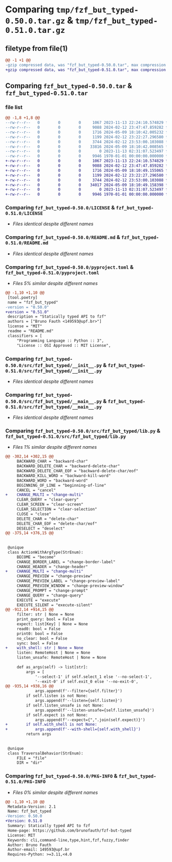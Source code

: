 # Comparing `tmp/fzf_but_typed-0.50.0.tar.gz` & `tmp/fzf_but_typed-0.51.0.tar.gz`

## filetype from file(1)

```diff
@@ -1 +1 @@
-gzip compressed data, was "fzf_but_typed-0.50.0.tar", max compression
+gzip compressed data, was "fzf_but_typed-0.51.0.tar", max compression
```

## Comparing `fzf_but_typed-0.50.0.tar` & `fzf_but_typed-0.51.0.tar`

### file list

```diff
@@ -1,8 +1,8 @@
--rw-r--r--   0        0        0     1067 2023-11-13 22:24:10.574829 fzf_but_typed-0.50.0/LICENSE
--rw-r--r--   0        0        0     9088 2024-02-12 23:47:47.859282 fzf_but_typed-0.50.0/README.md
--rw-r--r--   0        0        0     1716 2024-05-09 18:10:42.005232 fzf_but_typed-0.50.0/pyproject.toml
--rw-r--r--   0        0        0     1199 2024-02-12 23:22:27.296580 fzf_but_typed-0.50.0/src/fzf_but_typed/__init__.py
--rw-r--r--   0        0        0     3744 2024-02-12 23:53:00.103088 fzf_but_typed-0.50.0/src/fzf_but_typed/__main__.py
--rw-r--r--   0        0        0    33816 2024-05-09 18:10:42.008565 fzf_but_typed-0.50.0/src/fzf_but_typed/lib.py
--rw-r--r--   0        0        0        0 2023-11-13 02:31:07.523497 fzf_but_typed-0.50.0/src/fzf_but_typed/py.typed
--rw-r--r--   0        0        0     9946 1970-01-01 00:00:00.000000 fzf_but_typed-0.50.0/PKG-INFO
+-rw-r--r--   0        0        0     1067 2023-11-13 22:24:10.574829 fzf_but_typed-0.51.0/LICENSE
+-rw-r--r--   0        0        0     9088 2024-02-12 23:47:47.859282 fzf_but_typed-0.51.0/README.md
+-rw-r--r--   0        0        0     1716 2024-05-09 18:10:49.155065 fzf_but_typed-0.51.0/pyproject.toml
+-rw-r--r--   0        0        0     1199 2024-02-12 23:22:27.296580 fzf_but_typed-0.51.0/src/fzf_but_typed/__init__.py
+-rw-r--r--   0        0        0     3744 2024-02-12 23:53:00.103088 fzf_but_typed-0.51.0/src/fzf_but_typed/__main__.py
+-rw-r--r--   0        0        0    34017 2024-05-09 18:10:49.158398 fzf_but_typed-0.51.0/src/fzf_but_typed/lib.py
+-rw-r--r--   0        0        0        0 2023-11-13 02:31:07.523497 fzf_but_typed-0.51.0/src/fzf_but_typed/py.typed
+-rw-r--r--   0        0        0     9946 1970-01-01 00:00:00.000000 fzf_but_typed-0.51.0/PKG-INFO
```

### Comparing `fzf_but_typed-0.50.0/LICENSE` & `fzf_but_typed-0.51.0/LICENSE`

 * *Files identical despite different names*

### Comparing `fzf_but_typed-0.50.0/README.md` & `fzf_but_typed-0.51.0/README.md`

 * *Files identical despite different names*

### Comparing `fzf_but_typed-0.50.0/pyproject.toml` & `fzf_but_typed-0.51.0/pyproject.toml`

 * *Files 5% similar despite different names*

```diff
@@ -1,10 +1,10 @@
 [tool.poetry]
 name = "fzf_but_typed"
-version = "0.50.0"
+version = "0.51.0"
 description = "Statically typed API to fzf"
 authors = ["Bruno Fauth <149593@upf.br>"]
 license = "MIT"
 readme = "README.md"
 classifiers = [
     "Programming Language :: Python :: 3",
     "License :: OSI Approved :: MIT License",
```

### Comparing `fzf_but_typed-0.50.0/src/fzf_but_typed/__init__.py` & `fzf_but_typed-0.51.0/src/fzf_but_typed/__init__.py`

 * *Files identical despite different names*

### Comparing `fzf_but_typed-0.50.0/src/fzf_but_typed/__main__.py` & `fzf_but_typed-0.51.0/src/fzf_but_typed/__main__.py`

 * *Files identical despite different names*

### Comparing `fzf_but_typed-0.50.0/src/fzf_but_typed/lib.py` & `fzf_but_typed-0.51.0/src/fzf_but_typed/lib.py`

 * *Files 1% similar despite different names*

```diff
@@ -302,14 +302,15 @@
     BACKWARD_CHAR = "backward-char"
     BACKWARD_DELETE_CHAR = "backward-delete-char"
     BACKWARD_DELETE_CHAR_EOF = "backward-delete-char/eof"
     BACKWARD_KILL_WORD = "backward-kill-word"
     BACKWARD_WORD = "backward-word"
     BEGINNING_OF_LINE = "beginning-of-line"
     CANCEL = "cancel"
+    CHANGE_MULTI = "change-multi"
     CLEAR_QUERY = "clear-query"
     CLEAR_SCREEN = "clear-screen"
     CLEAR_SELECTION = "clear-selection"
     CLOSE = "close"
     DELETE_CHAR = "delete-char"
     DELETE_CHAR_EOF = "delete-char/eof"
     DESELECT = "deselect"
@@ -375,14 +376,15 @@
 
 
 @unique
 class ActionWithArgType(StrEnum):
     BECOME = "become"
     CHANGE_BORDER_LABEL = "change-border-label"
     CHANGE_HEADER = "change-header"
+    CHANGE_MULTI = "change-multi"
     CHANGE_PREVIEW = "change-preview"
     CHANGE_PREVIEW_LABEL = "change-preview-label"
     CHANGE_PREVIEW_WINDOW = "change-preview-window"
     CHANGE_PROMPT = "change-prompt"
     CHANGE_QUERY = "change-query"
     EXECUTE = "execute"
     EXECUTE_SILENT = "execute-silent"
@@ -912,14 +914,15 @@
     filter: str | None = None
     print_query: bool = False
     expect: list[Key] | None = None
     read0: bool = False
     print0: bool = False
     no_clear: bool = False
     sync: bool = False
+    with_shell: str | None = None
     listen: RemoteHost | None = None
     listen_unsafe: RemoteHost | None = None
 
     def as_args(self) -> list[str]:
         args = [
             '--select-1' if self.select_1 else '--no-select-1',
             '--exit-0' if self.exit_0 else '--no-exit-0',
@@ -935,14 +938,16 @@
             args.append(f'--filter={self.filter}')
         if self.listen is not None:
             args.append(f'--listen={self.listen}')
         if self.listen_unsafe is not None:
             args.append(f'--listen-unsafe={self.listen_unsafe}')
         if self.expect is not None:
             args.append(f'--expect={",".join(self.expect)}')
+        if self.with_shell is not None:
+            args.append(f'--with-shell={self.with_shell}')
         return args
 
 
 @unique
 class TraversalBehavior(StrEnum):
     FILE = "file"
     DIR = "dir"
```

### Comparing `fzf_but_typed-0.50.0/PKG-INFO` & `fzf_but_typed-0.51.0/PKG-INFO`

 * *Files 0% similar despite different names*

```diff
@@ -1,10 +1,10 @@
 Metadata-Version: 2.1
 Name: fzf_but_typed
-Version: 0.50.0
+Version: 0.51.0
 Summary: Statically typed API to fzf
 Home-page: https://github.com/brunofauth/fzf-but-typed
 License: MIT
 Keywords: cli,command-line,type,hint,fzf,fuzzy,finder
 Author: Bruno Fauth
 Author-email: 149593@upf.br
 Requires-Python: >=3.11,<4.0
```

